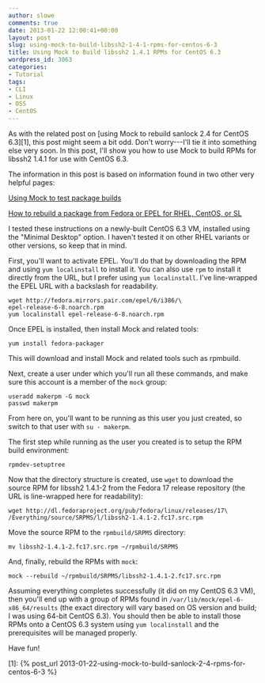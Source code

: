 ```yaml
---
author: slowe
comments: true
date: 2013-01-22 12:00:41+00:00
layout: post
slug: using-mock-to-build-libssh2-1-4-1-rpms-for-centos-6-3
title: Using Mock to Build libssh2 1.4.1 RPMs for CentOS 6.3
wordpress_id: 3063
categories:
- Tutorial
tags:
- CLI
- Linux
- OSS
- CentOS
---
```


As with the related post on [using Mock to rebuild sanlock 2.4 for CentOS 6.3][1], this post might seem a bit odd. Don't worry---I'll tie it into something else very soon. In this post, I'll show you how to use Mock to build RPMs for libssh2 1.4.1 for use with CentOS 6.3.

The information in this post is based on information found in two other very helpful pages:

[Using Mock to test package builds](http://fedoraproject.org/wiki/Using_Mock_to_test_package_builds)  

[How to rebuild a package from Fedora or EPEL for RHEL, CentOS, or SL](https://www.zabbix.org/wiki/Docs/howto/rebuild_rpms)

I tested these instructions on a newly-built CentOS 6.3 VM, installed using the "Minimal Desktop" option. I haven't tested it on other RHEL variants or other versions, so keep that in mind.

First, you'll want to activate EPEL. You'll do that by downloading the RPM and using `yum localinstall` to install it. You can also use `rpm` to install it directly from the URL, but I prefer using `yum localinstall`. I've line-wrapped the EPEL URL with a backslash for readability.

    wget http://fedora.mirrors.pair.com/epel/6/i386/\
    epel-release-6-8.noarch.rpm
    yum localinstall epel-release-6-8.noarch.rpm

Once EPEL is installed, then install Mock and related tools:

    yum install fedora-packager

This will download and install Mock and related tools such as rpmbuild.

Next, create a user under which you'll run all these commands, and make sure this account is a member of the `mock` group:

    useradd makerpm -G mock
    passwd makerpm

From here on, you'll want to be running as this user you just created, so switch to that user with `su - makerpm`.

The first step while running as the user you created is to setup the RPM build environment:

    rpmdev-setuptree

Now that the directory structure is created, use `wget` to download the source RPM for libssh2 1.4.1-2 from the Fedora 17 release repository (the URL is line-wrapped here for readability):

    wget http://dl.fedoraproject.org/pub/fedora/linux/releases/17\
    /Everything/source/SRPMS/l/libssh2-1.4.1-2.fc17.src.rpm

Move the source RPM to the `rpmbuild/SRPMS` directory:

    mv libssh2-1.4.1-2.fc17.src.rpm ~/rpmbuild/SRPMS

And, finally, rebuild the RPMs with `mock`:

    mock --rebuild ~/rpmbuild/SRPMS/libssh2-1.4.1-2.fc17.src.rpm

Assuming everything completes successfully (it did on my CentOS 6.3 VM), then you'll end up with a group of RPMs found in `/var/lib/mock/epel-6-x86_64/results` (the exact directory will vary based on OS version and build; I was using 64-bit CentOS 6.3). You should then be able to install those RPMs onto a CentOS 6.3 system using `yum localinstall` and the prerequisites will be managed properly.

Have fun!

[1]: {% post_url 2013-01-22-using-mock-to-build-sanlock-2-4-rpms-for-centos-6-3 %}
